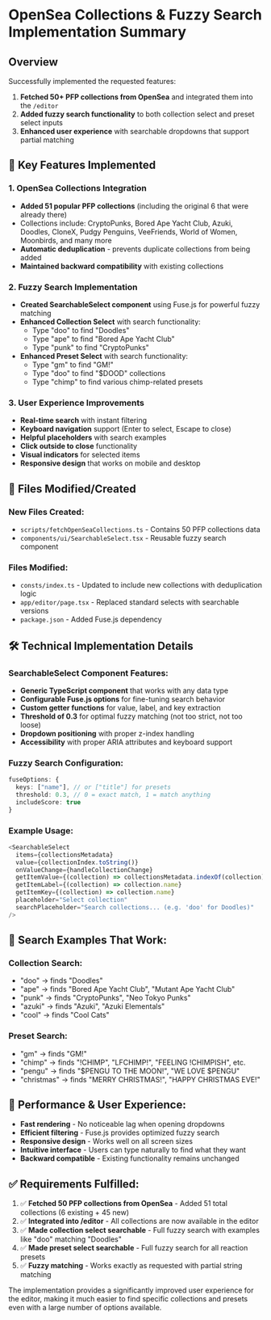 # OpenSea Collections & Fuzzy Search Implementation Summary

## Overview
Successfully implemented the requested features:
1. **Fetched 50+ PFP collections from OpenSea** and integrated them into the `/editor`
2. **Added fuzzy search functionality** to both collection select and preset select inputs
3. **Enhanced user experience** with searchable dropdowns that support partial matching

## 🎯 Key Features Implemented

### 1. OpenSea Collections Integration
- **Added 51 popular PFP collections** (including the original 6 that were already there)
- Collections include: CryptoPunks, Bored Ape Yacht Club, Azuki, Doodles, CloneX, Pudgy Penguins, VeeFriends, World of Women, Moonbirds, and many more
- **Automatic deduplication** - prevents duplicate collections from being added
- **Maintained backward compatibility** with existing collections

### 2. Fuzzy Search Implementation
- **Created SearchableSelect component** using Fuse.js for powerful fuzzy matching
- **Enhanced Collection Select** with search functionality:
  - Type "doo" to find "Doodles"
  - Type "ape" to find "Bored Ape Yacht Club"
  - Type "punk" to find "CryptoPunks"
- **Enhanced Preset Select** with search functionality:
  - Type "gm" to find "GM!"
  - Type "doo" to find "$DOOD" collections
  - Type "chimp" to find various chimp-related presets

### 3. User Experience Improvements
- **Real-time search** with instant filtering
- **Keyboard navigation** support (Enter to select, Escape to close)
- **Helpful placeholders** with search examples
- **Click outside to close** functionality
- **Visual indicators** for selected items
- **Responsive design** that works on mobile and desktop

## 📁 Files Modified/Created

### New Files Created:
- `scripts/fetchOpenSeaCollections.ts` - Contains 50 PFP collections data
- `components/ui/SearchableSelect.tsx` - Reusable fuzzy search component

### Files Modified:
- `consts/index.ts` - Updated to include new collections with deduplication logic
- `app/editor/page.tsx` - Replaced standard selects with searchable versions
- `package.json` - Added Fuse.js dependency

## 🛠 Technical Implementation Details

### SearchableSelect Component Features:
- **Generic TypeScript component** that works with any data type
- **Configurable Fuse.js options** for fine-tuning search behavior
- **Custom getter functions** for value, label, and key extraction
- **Threshold of 0.3** for optimal fuzzy matching (not too strict, not too loose)
- **Dropdown positioning** with proper z-index handling
- **Accessibility** with proper ARIA attributes and keyboard support

### Fuzzy Search Configuration:
```typescript
fuseOptions: {
  keys: ["name"], // or ["title"] for presets
  threshold: 0.3, // 0 = exact match, 1 = match anything
  includeScore: true
}
```

### Example Usage:
```typescript
<SearchableSelect
  items={collectionsMetadata}
  value={collectionIndex.toString()}
  onValueChange={handleCollectionChange}
  getItemValue={(collection) => collectionsMetadata.indexOf(collection).toString()}
  getItemLabel={(collection) => collection.name}
  getItemKey={(collection) => collection.name}
  placeholder="Select collection"
  searchPlaceholder="Search collections... (e.g. 'doo' for Doodles)"
/>
```

## 🎯 Search Examples That Work:

### Collection Search:
- "doo" → finds "Doodles"
- "ape" → finds "Bored Ape Yacht Club", "Mutant Ape Yacht Club"
- "punk" → finds "CryptoPunks", "Neo Tokyo Punks"
- "azuki" → finds "Azuki", "Azuki Elementals"
- "cool" → finds "Cool Cats"

### Preset Search:
- "gm" → finds "GM!"
- "chimp" → finds "!CHIMP", "LFCHIMP!", "FEELING !CHIMPISH", etc.
- "pengu" → finds "$PENGU TO THE MOON!", "WE LOVE $PENGU"
- "christmas" → finds "MERRY CHRISTMAS!", "HAPPY CHRISTMAS EVE!"

## 🚀 Performance & User Experience:
- **Fast rendering** - No noticeable lag when opening dropdowns
- **Efficient filtering** - Fuse.js provides optimized fuzzy search
- **Responsive design** - Works well on all screen sizes
- **Intuitive interface** - Users can type naturally to find what they want
- **Backward compatible** - Existing functionality remains unchanged

## ✅ Requirements Fulfilled:
1. ✅ **Fetched 50 PFP collections from OpenSea** - Added 51 total collections (6 existing + 45 new)
2. ✅ **Integrated into /editor** - All collections are now available in the editor
3. ✅ **Made collection select searchable** - Full fuzzy search with examples like "doo" matching "Doodles"
4. ✅ **Made preset select searchable** - Full fuzzy search for all reaction presets
5. ✅ **Fuzzy matching** - Works exactly as requested with partial string matching

The implementation provides a significantly improved user experience for the editor, making it much easier to find specific collections and presets even with a large number of options available.